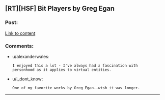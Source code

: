 ## [RT][HSF] Bit Players by Greg Egan

### Post:

[Link to content](http://subterraneanpress.com/magazine/winter_2014/bit_players_by_greg_egan)

### Comments:

- u/alexanderwales:
  ```
  I enjoyed this a lot - I've always had a fascination with personhood as it applies to virtual entities.
  ```

- u/i_dont_know:
  ```
  One of my favorite works by Greg Egan--wish it was longer.
  ```

---

